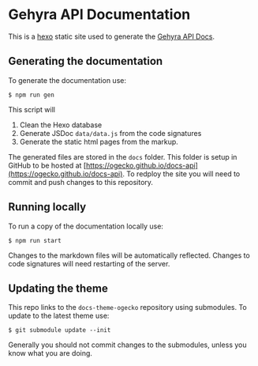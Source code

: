 # Gehyra API Documentation

This is a [hexo](https://hexo.io) static site used to generate the [Gehyra API Docs](https://ogecko.github.io/docs-api).



## Generating the documentation
To generate the documentation use:
```
$ npm run gen
```
This script will 
1. Clean the Hexo database
2. Generate JSDoc `data/data.js` from the code signatures
3. Generate the static html pages from the markup. 

The generated files are stored in the `docs` folder. This folder is setup in GitHub to be hosted at [https://ogecko.github.io/docs-api](https://ogecko.github.io/docs-api). To redploy the site you will need to commit and push changes to this repository.



## Running locally
To run a copy of the documentation locally use:
```
$ npm run start
```
Changes to the markdown files will be automatically reflected. Changes to code signatures will need restarting of the server.



## Updating the theme

This repo links to the `docs-theme-ogecko` repository using submodules. To update to the latest theme use:

```
$ git submodule update --init
```
Generally you should not commit changes to the submodules, unless you know what you are doing.


